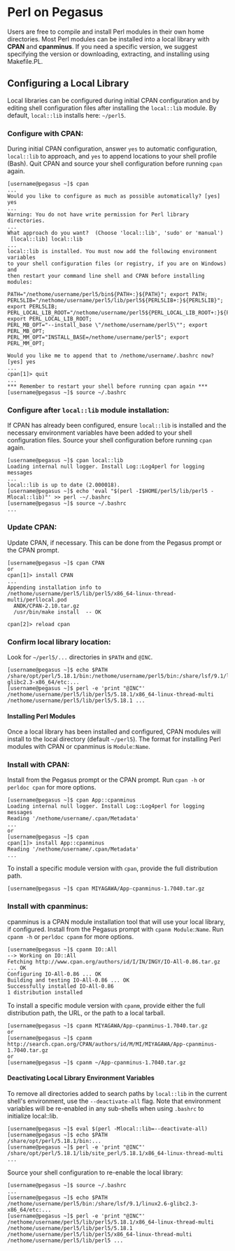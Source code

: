 # Perl on Pegasus

Users are free to compile and install Perl modules in their own home
directories. Most Perl modules can be installed into a local library
with **CPAN** and **cpanminus**. If you need a specific version, we
suggest specifying the version or downloading, extracting, and
installing using Makefile.PL.

## Configuring a Local Library

Local libraries can be configured during initial CPAN configuration and
by editing shell configuration files after installing the `local::lib`
module. By default, `local::lib` installs here: `~/perl5`.

### Configure with CPAN:

During initial CPAN configuration, answer `yes` to automatic
configuration, `local::lib` to approach, and `yes` to append locations
to your shell profile (Bash). Quit CPAN and source your shell
configuration before running `cpan` again.

    [username@pegasus ~]$ cpan
    ...
    Would you like to configure as much as possible automatically? [yes] yes
    ...
    Warning: You do not have write permission for Perl library directories.
    ...
    What approach do you want?  (Choose 'local::lib', 'sudo' or 'manual')
     [local::lib] local::lib
    ...
    local::lib is installed. You must now add the following environment variables
    to your shell configuration files (or registry, if you are on Windows) and
    then restart your command line shell and CPAN before installing modules:
    
    PATH="/nethome/username/perl5/bin${PATH+:}${PATH}"; export PATH;
    PERL5LIB="/nethome/username/perl5/lib/perl5${PERL5LIB+:}${PERL5LIB}"; export PERL5LIB;
    PERL_LOCAL_LIB_ROOT="/nethome/username/perl5${PERL_LOCAL_LIB_ROOT+:}${PERL_LOCAL_LIB_ROOT}"; export PERL_LOCAL_LIB_ROOT;
    PERL_MB_OPT="--install_base \"/nethome/username/perl5\""; export PERL_MB_OPT;
    PERL_MM_OPT="INSTALL_BASE=/nethome/username/perl5"; export PERL_MM_OPT;
    
    Would you like me to append that to /nethome/username/.bashrc now? [yes] yes
    ...
    cpan[1]> quit
    ...
    *** Remember to restart your shell before running cpan again ***
    [username@pegasus ~]$ source ~/.bashrc

### Configure after `local::lib` module installation:

If CPAN has already been configured, ensure `local::lib` is installed
and the necessary environment variables have been added to your shell
configuration files. Source your shell configuration before running
`cpan` again.

    [username@pegasus ~]$ cpan local::lib
    Loading internal null logger. Install Log::Log4perl for logging messages
    ...
    local::lib is up to date (2.000018).
    [username@pegasus ~]$ echo 'eval "$(perl -I$HOME/perl5/lib/perl5 -Mlocal::lib)"' >> perl -~/.bashrc
    [username@pegasus ~]$ source ~/.bashrc
    ...

### Update CPAN:

Update CPAN, if necessary. This can be done from the Pegasus prompt or
the CPAN prompt.

    [username@pegasus ~]$ cpan CPAN
    or
    cpan[1]> install CPAN
    ...
    Appending installation info to /nethome/username/perl5/lib/perl5/x86_64-linux-thread-multi/perllocal.pod
      ANDK/CPAN-2.10.tar.gz
      /usr/bin/make install  -- OK
    
    cpan[2]> reload cpan

### Confirm local library location:

Look for `~/perl5/...` directories in `$PATH` and `@INC`.

    [username@pegasus ~]$ echo $PATH
    /share/opt/perl/5.18.1/bin:/nethome/username/perl5/bin:/share/lsf/9.1/linux2.6-glibc2.3-x86_64/etc:...
    [username@pegasus ~]$ perl -e 'print "@INC"'
    /nethome/username/perl5/lib/perl5/5.18.1/x86_64-linux-thread-multi /nethome/username/perl5/lib/perl5/5.18.1 ...

#### Installing Perl Modules

Once a local library has been installed and configured, CPAN modules
will install to the local directory (default `~/perl5`). The format for
installing Perl modules with CPAN or cpanminus is `Module`::`Name`.

### Install with CPAN:

Install from the Pegasus prompt or the CPAN prompt. Run `cpan -h` or
`perldoc cpan` for more options.

    [username@pegasus ~]$ cpan App::cpanminus
    Loading internal null logger. Install Log::Log4perl for logging messages
    Reading '/nethome/username/.cpan/Metadata'
    ...
    or
    [username@pegasus ~]$ cpan
    cpan[1]> install App::cpanminus
    Reading '/nethome/username/.cpan/Metadata'
    ...

To install a specific module version with `cpan`, provide the full
distribution path.

    [username@pegasus ~]$ cpan MIYAGAWA/App-cpanminus-1.7040.tar.gz

### Install with cpanminus:

cpanminus is a CPAN module installation tool that will use your local
library, if configured. Install from the Pegasus prompt with `cpanm
Module`::`Name`. Run `cpanm -h` or `perldoc cpanm` for more options.

    [username@pegasus ~]$ cpanm IO::All
    --> Working on IO::All
    Fetching http://www.cpan.org/authors/id/I/IN/INGY/IO-All-0.86.tar.gz ... OK
    Configuring IO-All-0.86 ... OK
    Building and testing IO-All-0.86 ... OK
    Successfully installed IO-All-0.86
    1 distribution installed

To install a specific module version with `cpanm`, provide either the
full distribution path, the URL, or the path to a local tarball.

    [username@pegasus ~]$ cpanm MIYAGAWA/App-cpanminus-1.7040.tar.gz
    or
    [username@pegasus ~]$ cpanm http://search.cpan.org/CPAN/authors/id/M/MI/MIYAGAWA/App-cpanminus-1.7040.tar.gz
    or
    [username@pegasus ~]$ cpanm ~/App-cpanminus-1.7040.tar.gz

#### Deactivating Local Library Environment Variables

To remove all directories added to search paths by `local::lib` in the
current shell's environment, use the `--deactivate-all` flag. Note that
environment variables will be re-enabled in any sub-shells when using
`.bashrc` to initialize local::lib.

    [username@pegasus ~]$ eval $(perl -Mlocal::lib=--deactivate-all)
    [username@pegasus ~]$ echo $PATH
    /share/opt/perl/5.18.1/bin:...
    [username@pegasus ~]$ perl -e 'print "@INC"'
    /share/opt/perl/5.18.1/lib/site_perl/5.18.1/x86_64-linux-thread-multi ...

Source your shell configuration to re-enable the local library:

    [username@pegasus ~]$ source ~/.bashrc
    ...
    [username@pegasus ~]$ echo $PATH
    /nethome/username/perl5/bin:/share/lsf/9.1/linux2.6-glibc2.3-x86_64/etc:...
    [username@pegasus ~]$ perl -e 'print "@INC"'
    /nethome/username/perl5/lib/perl5/5.18.1/x86_64-linux-thread-multi /nethome/username/perl5/lib/perl5/5.18.1 /nethome/username/perl5/lib/perl5/x86_64-linux-thread-multi /nethome/username/perl5/lib/perl5 ...
